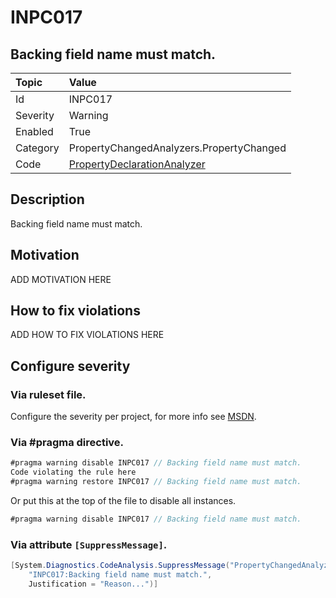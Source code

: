 # INPC017
## Backing field name must match.

| Topic    | Value
| :--      | :--
| Id       | INPC017
| Severity | Warning
| Enabled  | True
| Category | PropertyChangedAnalyzers.PropertyChanged
| Code     | [PropertyDeclarationAnalyzer](https://github.com/DotNetAnalyzers/PropertyChangedAnalyzers/blob/master/PropertyChangedAnalyzers/Analyzers/PropertyDeclarationAnalyzer.cs)

## Description

Backing field name must match.

## Motivation

ADD MOTIVATION HERE

## How to fix violations

ADD HOW TO FIX VIOLATIONS HERE

<!-- start generated config severity -->
## Configure severity

### Via ruleset file.

Configure the severity per project, for more info see [MSDN](https://msdn.microsoft.com/en-us/library/dd264949.aspx).

### Via #pragma directive.
```C#
#pragma warning disable INPC017 // Backing field name must match.
Code violating the rule here
#pragma warning restore INPC017 // Backing field name must match.
```

Or put this at the top of the file to disable all instances.
```C#
#pragma warning disable INPC017 // Backing field name must match.
```

### Via attribute `[SuppressMessage]`.

```C#
[System.Diagnostics.CodeAnalysis.SuppressMessage("PropertyChangedAnalyzers.PropertyChanged", 
    "INPC017:Backing field name must match.", 
    Justification = "Reason...")]
```
<!-- end generated config severity -->